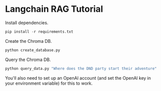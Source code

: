 # Langchain RAG Tutorial

Install dependencies.

```python
pip install -r requirements.txt
```

Create the Chroma DB.

```python
python create_database.py
```

Query the Chroma DB.

```python
python query_data.py "Where does the DND party start their adventure"
```

You'll also need to set up an OpenAI account (and set the OpenAI key in your environment variable) for this to work.

